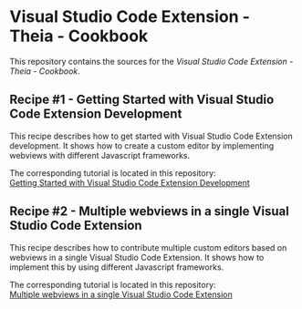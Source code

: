 # Visual Studio Code Extension - Theia - Cookbook

This repository contains the sources for the _Visual Studio Code Extension - Theia - Cookbook_.

## Recipe #1 - Getting Started with Visual Studio Code Extension Development

This recipe describes how to get started with Visual Studio Code Extension development.
It shows how to create a custom editor by implementing webviews with different Javascript frameworks.

The corresponding tutorial is located in this repository:  
[Getting Started with Visual Studio Code Extension Development](/tutorials/vscode_extension_webview_getting_started.md)

## Recipe #2 - Multiple webviews in a single Visual Studio Code Extension

This recipe describes how to contribute multiple custom editors based on webviews in a single Visual Studio Code Extension.
It shows how to implement this by using different Javascript frameworks.

The corresponding tutorial is located in this repository:  
[Multiple webviews in a single Visual Studio Code Extension](/tutorials/multiple_webviews.md)
